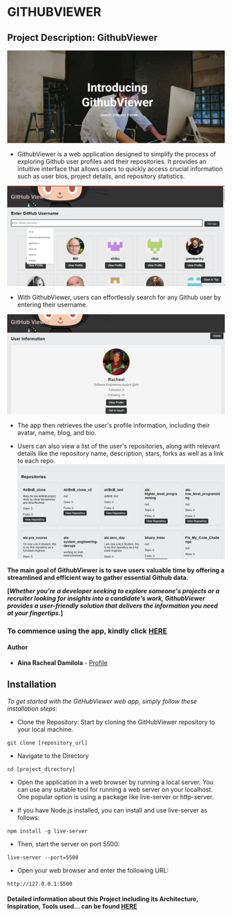 # GITHUBVIEWER

## Project Description: GithubViewer

![img](/images/img0.png)

- GithubViewer is a web application designed to simplify the process of exploring Github user profiles and their repositories. It provides an intuitive interface that allows users to quickly access crucial information such as user bios, project details, and repository statistics.

![img0](/images/input%20user.png)

- With GithubViewer, users can effortlessly search for any Github user by entering their username.

![img2](/images/display%20info.png)

- The app then retrieves the user's profile information, including their avatar, name, blog, and bio.

- Users can also view a list of the user's repositories, along with relevant details like the repository name, description, stars, forks as well as a link to each repo.
  ![img1](/images/repo.png)

**The main goal of GithubViewer is to save users valuable time by offering a streamlined and efficient way to gather essential Github data.**

**[*Whether you're a developer seeking to explore someone's projects or a recruiter looking for insights into a candidate's work, GithubViewer provides a user-friendly solution that delivers the information you need at your fingertips.*]**

### To commence using the app, kindly click [HERE](https://oluwadamilolarache.wixsite.com/githubviewer)

#### Author

- **Aina Racheal Damilola** - [Profile](https://www.linkedin.com/in/joye-a-racheal/)

## Installation

_To get started with the GitHubViewer web app, simply follow these installation steps:_

- Clone the Repository: Start by cloning the GitHubViewer repository to your local machine.

```
git clone [repository_url]
```

- Navigate to the Directory

```
cd [project_directory]
```

- Open the application in a web browser by running a local server. You can use any suitable tool for running a web server on your localhost. One popular option is using a package like live-server or http-server.

- If you have Node.js installed, you can install and use live-server as follows:

```
npm install -g live-server
```

- Then, start the server on port 5500:

```
live-server --port=5500
```

- Open your web browser and enter the following URL:

```
http://127.0.0.1:5500
```

#### Detailed information about this Project including its Architecture, Inspiration, Tools used... can be found [HERE](https://docs.google.com/presentation/d/1yhXLT6L2CbkIBwpFSpwOf5ye-Z9r670at3wqtMWY7zc/edit#slide=id.g2507069e716_0_29)
